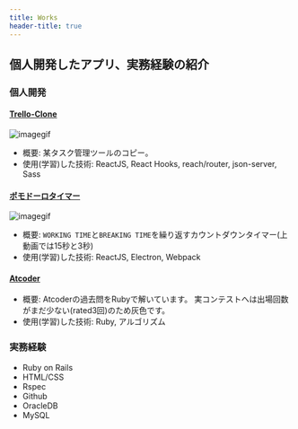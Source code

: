 ```yaml
---
title: Works
header-title: true
---
```

## 個人開発したアプリ、実務経験の紹介
### 個人開発
#### [Trello-Clone](https://github.com/sodatsu01/trello-clone)
![imagegif](/img/trello.gif)
- 概要: 某タスク管理ツールのコピー。
- 使用(学習)した技術: ReactJS, React Hooks,  reach/router, json-server, Sass 
#### [ポモドーロタイマー](https://github.com/sodatsu01/pomodoro-timer)
![imagegif](/img/pomodoro.gif)
- 概要: `WORKING TIME`と`BREAKING TIME`を繰り返すカウントダウンタイマー(上動画では15秒と3秒)
- 使用(学習)した技術: ReactJS, Electron, Webpack
#### [Atcoder](https://github.com/sodatsu01/atcoder-problems)
- 概要: Atcoderの過去問をRubyで解いています。
実コンテストへは出場回数がまだ少ない(rated3回)のため灰色です。
- 使用(学習)した技術: Ruby, アルゴリズム

### 実務経験
- Ruby on Rails
- HTML/CSS
- Rspec
- Github
- OracleDB
- MySQL

